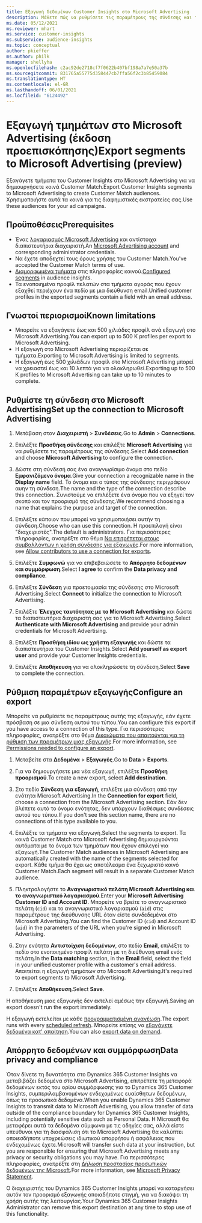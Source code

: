 ```yaml
---
title: Εξαγωγή δεδομένων Customer Insights στο Microsoft Advertising
description: Μάθετε πώς να ρυθμίσετε τις παραμέτρους της σύνδεσης και της εξαγωγής στο Microsoft Advertising.
ms.date: 05/12/2021
ms.reviewer: mhart
ms.service: customer-insights
ms.subservice: audience-insights
ms.topic: conceptual
author: pkieffer
ms.author: philk
manager: shellyha
ms.openlocfilehash: c2ac92de2718cf7f0622b407bf198a7a7e50a37b
ms.sourcegitcommit: 831765a55775d358447cb7ffa56f2c3b85459084
ms.translationtype: HT
ms.contentlocale: el-GR
ms.lasthandoff: 06/01/2021
ms.locfileid: "6124492"
---
```

# <a name="export-segments-to-microsoft-advertising-preview"></a><span data-ttu-id="b2075-103">Εξαγωγή τμημάτων στο Microsoft Advertising (έκδοση προεπισκόπησης)</span><span class="sxs-lookup"><span data-stu-id="b2075-103">Export segments to Microsoft Advertising (preview)</span></span>

<span data-ttu-id="b2075-104">Εξαγάγετε τμήματα του Customer Insights στο Microsoft Advertising για να δημιουργήσετε κοινά Customer Match.</span><span class="sxs-lookup"><span data-stu-id="b2075-104">Export Customer Insights segments to Microsoft Advertising to create Customer Match audiences.</span></span> <span data-ttu-id="b2075-105">Χρησιμοποιήστε αυτά τα κοινά για τις διαφημιστικές εκστρατείες σας.</span><span class="sxs-lookup"><span data-stu-id="b2075-105">Use these audiences for your ad campaigns.</span></span>

## <a name="prerequisites"></a><span data-ttu-id="b2075-106">Προϋποθέσεις</span><span class="sxs-lookup"><span data-stu-id="b2075-106">Prerequisites</span></span>

-   <span data-ttu-id="b2075-107">Ένας [λογαριασμός Microsoft Advertising](https://ads.microsoft.com/) και αντίστοιχα διαπιστευτήρια διαχειριστή.</span><span class="sxs-lookup"><span data-stu-id="b2075-107">An [Microsoft Advertising account](https://ads.microsoft.com/) and corresponding administrator credentials.</span></span>
-   <span data-ttu-id="b2075-108">Να έχετε αποδεχτεί τους όρους χρήσης του Customer Match.</span><span class="sxs-lookup"><span data-stu-id="b2075-108">You've accepted the Customer Match terms of use.</span></span> 
-   <span data-ttu-id="b2075-109">[Διαμορφωμένα τμήματα](segments.md) στις πληροφορίες κοινού.</span><span class="sxs-lookup"><span data-stu-id="b2075-109">[Configured segments](segments.md) in audience insights.</span></span>
-   <span data-ttu-id="b2075-110">Τα ενοποιημένα προφίλ πελατών στα τμήματα αγοράς που έχουν εξαχθεί περιέχουν ένα πεδίο με μια διεύθυνση email.</span><span class="sxs-lookup"><span data-stu-id="b2075-110">Unified customer profiles in the exported segments contain a field with an email address.</span></span>

## <a name="known-limitations"></a><span data-ttu-id="b2075-111">Γνωστοί περιορισμοί</span><span class="sxs-lookup"><span data-stu-id="b2075-111">Known limitations</span></span>

- <span data-ttu-id="b2075-112">Μπορείτε να εξαγάγετε έως και 500 χιλιάδες προφίλ ανά εξαγωγή στο Microsoft Advertising.</span><span class="sxs-lookup"><span data-stu-id="b2075-112">You can export up to 500 K profiles per export to Microsoft Advertising.</span></span>
- <span data-ttu-id="b2075-113">Η εξαγωγή στο Microsoft Advertising περιορίζεται σε τμήματα.</span><span class="sxs-lookup"><span data-stu-id="b2075-113">Exporting to Microsoft Advertising is limited to segments.</span></span>
- <span data-ttu-id="b2075-114">Η εξαγωγή έως 500 χιλιάδων προφίλ στο Microsoft Advertising μπορεί να χρειαστεί έως και 10 λεπτά για να ολοκληρωθεί.</span><span class="sxs-lookup"><span data-stu-id="b2075-114">Exporting up to 500 K profiles to Microsoft Advertising can take up to 10 minutes to complete.</span></span> 


## <a name="set-up-the-connection-to-microsoft-advertising"></a><span data-ttu-id="b2075-115">Ρυθμίστε τη σύνδεση στο Microsoft Advertising</span><span class="sxs-lookup"><span data-stu-id="b2075-115">Set up the connection to Microsoft Advertising</span></span>

1. <span data-ttu-id="b2075-116">Μετάβαση στον **Διαχειριστή** > **Συνδέσεις**.</span><span class="sxs-lookup"><span data-stu-id="b2075-116">Go to **Admin** > **Connections**.</span></span>

1. <span data-ttu-id="b2075-117">Επιλέξτε **Προσθήκη σύνδεσης** και επιλέξτε **Microsoft Advertising** για να ρυθμίσετε τις παραμέτρους της σύνδεσης.</span><span class="sxs-lookup"><span data-stu-id="b2075-117">Select **Add connection** and choose **Microsoft Advertising** to configure the connection.</span></span>

1. <span data-ttu-id="b2075-118">Δώστε στη σύνδεσή σας ένα αναγνωρίσιμο όνομα στο πεδίο **Εμφανιζόμενο όνομα**.</span><span class="sxs-lookup"><span data-stu-id="b2075-118">Give your connection a recognizable name in the **Display name** field.</span></span> <span data-ttu-id="b2075-119">Το όνομα και ο τύπος της σύνδεσης περιγράφουν αυην τη σύνδεση.</span><span class="sxs-lookup"><span data-stu-id="b2075-119">The name and the type of the connection describe this connection.</span></span> <span data-ttu-id="b2075-120">Συνιστούμε να επιλέξετε ένα όνομα που να εξηγεί τον σκοπό και τον προορισμό της σύνδεσης.</span><span class="sxs-lookup"><span data-stu-id="b2075-120">We recommend choosing a name that explains the purpose and target of the connection.</span></span>

1. <span data-ttu-id="b2075-121">Επιλέξτε κάποιον που μπορεί να χρησιμοποιήσει αυτήν τη σύνδεση.</span><span class="sxs-lookup"><span data-stu-id="b2075-121">Choose who can use this connection.</span></span> <span data-ttu-id="b2075-122">Η προεπιλογή είναι "διαχειριστές".</span><span class="sxs-lookup"><span data-stu-id="b2075-122">The default is administrators.</span></span> <span data-ttu-id="b2075-123">Για περισσότερες πληροφορίες, ανατρέξτε στο θέμα [Να επιτρέπεται στους συμβαλλόντων η χρήση σύνδεσης για εξαγωγές](connections.md#allow-contributors-to-use-a-connection-for-exports).</span><span class="sxs-lookup"><span data-stu-id="b2075-123">For more information, see [Allow contributors to use a connection for exports](connections.md#allow-contributors-to-use-a-connection-for-exports).</span></span>

1. <span data-ttu-id="b2075-124">Επιλέξτε **Συμφωνώ** για να επιβεβαιώσετε το **Απόρρητο δεδομένων και συμμόρφωση**.</span><span class="sxs-lookup"><span data-stu-id="b2075-124">Select **I agree** to confirm the **Data privacy and compliance**.</span></span>

1. <span data-ttu-id="b2075-125">Επιλέξτε **Σύνδεση** για προετοιμασία της σύνδεσης στο Microsoft Advertising.</span><span class="sxs-lookup"><span data-stu-id="b2075-125">Select **Connect** to initialize the connection to Microsoft Advertising.</span></span>

1. <span data-ttu-id="b2075-126">Επιλέξτε **Έλεγχος ταυτότητας με το Microsoft Advertising** και δώστε τα διαπιστευτήρια διαχειριστή σας για το Microsoft Advertising.</span><span class="sxs-lookup"><span data-stu-id="b2075-126">Select **Authenticate with Microsoft Advertising** and provide your admin credentials for Microsoft Advertising.</span></span>

1. <span data-ttu-id="b2075-127">Επιλέξτε **Προσθήκη ιδίου ως χρήστη εξαγωγής** και δώστε τα διαπιστευτήρια του Customer Insights.</span><span class="sxs-lookup"><span data-stu-id="b2075-127">Select **Add yourself as export user** and provide your Customer Insights credentials.</span></span>

1. <span data-ttu-id="b2075-128">Επιλέξτε **Αποθήκευση** για να ολοκληρώσετε τη σύνδεση.</span><span class="sxs-lookup"><span data-stu-id="b2075-128">Select **Save** to complete the connection.</span></span>

## <a name="configure-an-export"></a><span data-ttu-id="b2075-129">Ρύθμιση παραμέτρων εξαγωγής</span><span class="sxs-lookup"><span data-stu-id="b2075-129">Configure an export</span></span>

<span data-ttu-id="b2075-130">Μπορείτε να ρυθμίσετε τις παραμέτρους αυτής της εξαγωγής, εάν έχετε πρόσβαση σε μια σύνδεση αυτού του τύπου.</span><span class="sxs-lookup"><span data-stu-id="b2075-130">You can configure this export if you have access to a connection of this type.</span></span> <span data-ttu-id="b2075-131">Για περισσότερες πληροφορίες, ανατρέξτε στο θέμα [Δικαιώματα που απαιτούνται για τη ρύθμιση των παραμέτρων μιας εξαγωγής](export-destinations.md#set-up-a-new-export).</span><span class="sxs-lookup"><span data-stu-id="b2075-131">For more information, see [Permissions needed to configure an export](export-destinations.md#set-up-a-new-export).</span></span>

1. <span data-ttu-id="b2075-132">Μεταβείτε στα **Δεδομένα** > **Εξαγωγές**.</span><span class="sxs-lookup"><span data-stu-id="b2075-132">Go to **Data** > **Exports**.</span></span>

1. <span data-ttu-id="b2075-133">Για να δημιουργήσετε μια νέα εξαγωγή, επιλέξτε **Προσθήκη προορισμού**.</span><span class="sxs-lookup"><span data-stu-id="b2075-133">To create a new export, select **Add destination**.</span></span>

1. <span data-ttu-id="b2075-134">Στο πεδίο **Σύνδεση για εξαγωγή**, επιλέξτε μια σύνδεση από την ενότητα Microsoft Advertising.</span><span class="sxs-lookup"><span data-stu-id="b2075-134">In the **Connection for export** field, choose a connection from the Microsoft Advertising section.</span></span> <span data-ttu-id="b2075-135">Εάν δεν βλέπετε αυτό το όνομα ενότητας, δεν υπάρχουν διαθέσιμες συνδέσεις αυτού του τύπου.</span><span class="sxs-lookup"><span data-stu-id="b2075-135">If you don't see this section name, there are no connections of this type available to you.</span></span>

1. <span data-ttu-id="b2075-136">Επιλέξτε τα τμήματα για εξαγωγή.</span><span class="sxs-lookup"><span data-stu-id="b2075-136">Select the segments to export.</span></span> <span data-ttu-id="b2075-137">Τα κοινά Customer Match στο Microsoft Advertising δημιουργούνται αυτόματα με το όνομα των τμημάτων που έχουν επιλεγεί για εξαγωγή.</span><span class="sxs-lookup"><span data-stu-id="b2075-137">The Customer Match audiences in Microsoft Advertising are automatically created with the name of the segments selected for export.</span></span> <span data-ttu-id="b2075-138">Κάθε τμήμα θα έχει ως αποτέλεσμα ένα ξεχωριστό κοινό Customer Match.</span><span class="sxs-lookup"><span data-stu-id="b2075-138">Each segment will result in a separate Customer Match audience.</span></span> 

1. <span data-ttu-id="b2075-139">Πληκτρολογήστε το **Αναγνωριστικό πελάτη Microsoft Αdvertising και το αναγνωριστικό λογαριασμού**.</span><span class="sxs-lookup"><span data-stu-id="b2075-139">Enter your **Microsoft Advertising Customer ID and Account ID**.</span></span> <span data-ttu-id="b2075-140">Μπορείτε να βρείτε το αναγνωριστικό πελάτη (`cid`) και το αναγνωριστικό λογαριασμού (`aid`) στις παραμέτρους της διεύθυνσης URL όταν είστε συνδεδεμένοι στο Microsoft Advertising.</span><span class="sxs-lookup"><span data-stu-id="b2075-140">You can find the Customer ID (`cid`) and Account ID (`aid`) in the parameters of the URL when you're signed in Microsoft Advertising.</span></span>

1. <span data-ttu-id="b2075-141">Στην ενότητα **Αντιστοίχιση δεδομένων**, στο πεδίο **Email**, επιλέξτε το πεδίο στο ενοποιημένο προφίλ πελάτη με τη διεύθυνση email ενός πελάτη.</span><span class="sxs-lookup"><span data-stu-id="b2075-141">In the **Data matching** section, in the **Email** field, select the field in your unified customer profile with a customer's email address.</span></span> <span data-ttu-id="b2075-142">Απαιτείται η εξαγωγή τμημάτων στο Microsoft Advertising.</span><span class="sxs-lookup"><span data-stu-id="b2075-142">It's required to export segments to Microsoft Advertising.</span></span>

1. <span data-ttu-id="b2075-143">Επιλέξτε **Αποθήκευση**.</span><span class="sxs-lookup"><span data-stu-id="b2075-143">Select **Save**.</span></span>

<span data-ttu-id="b2075-144">Η αποθήκευση μιας εξαγωγής δεν εκτελεί αμέσως την εξαγωγή.</span><span class="sxs-lookup"><span data-stu-id="b2075-144">Saving an export doesn't run the export immediately.</span></span>

<span data-ttu-id="b2075-145">Η εξαγωγή εκτελείται με κάθε [προγραμματισμένη ανανέωση](system.md#schedule-tab).</span><span class="sxs-lookup"><span data-stu-id="b2075-145">The export runs with every [scheduled refresh](system.md#schedule-tab).</span></span> <span data-ttu-id="b2075-146">Μπορείτε επίσης να [εξαγάγετε δεδομένα κατ' απαίτηση](export-destinations.md#run-exports-on-demand).</span><span class="sxs-lookup"><span data-stu-id="b2075-146">You can also [export data on demand](export-destinations.md#run-exports-on-demand).</span></span> 


## <a name="data-privacy-and-compliance"></a><span data-ttu-id="b2075-147">Απόρρητο δεδομένων και συμμόρφωση</span><span class="sxs-lookup"><span data-stu-id="b2075-147">Data privacy and compliance</span></span>

<span data-ttu-id="b2075-148">Όταν δίνετε τη δυνατότητα στο Dynamics 365 Customer Insights να μεταβιβάζει δεδομένα στο Microsoft Advertising, επιτρέπετε τη μεταφορά δεδομένων εκτός του ορίου συμμόρφωσης για το Dynamics 365 Customer Insights, συμπεριλαμβανομένων ενδεχομένως ευαίσθητων δεδομένων, όπως τα προσωπικά δεδομένα.</span><span class="sxs-lookup"><span data-stu-id="b2075-148">When you enable Dynamics 365 Customer Insights to transmit data to Microsoft Advertising, you allow transfer of data outside of the compliance boundary for Dynamics 365 Customer Insights, including potentially sensitive data such as Personal Data.</span></span> <span data-ttu-id="b2075-149">Η Microsoft θα μεταφέρει αυτά τα δεδομένα σύμφωνα με τις οδηγίες σας, αλλά είστε υπεύθυνοι για τη διασφάλιση ότι το Microsoft Advertising θα καλύπτει οποιεσδήποτε υποχρεώσεις ιδιωτικού απορρήτου ή ασφάλειας που ενδεχομένως έχετε.</span><span class="sxs-lookup"><span data-stu-id="b2075-149">Microsoft will transfer such data at your instruction, but you are responsible for ensuring that Microsoft Advertising meets any privacy or security obligations you may have.</span></span> <span data-ttu-id="b2075-150">Για περισσότερες πληροφορίες, ανατρέξτε στη [Δήλωση προστασίας προσωπικών δεδομένων της Microsoft](https://go.microsoft.com/fwlink/?linkid=396732).</span><span class="sxs-lookup"><span data-stu-id="b2075-150">For more information, see [Microsoft Privacy Statement](https://go.microsoft.com/fwlink/?linkid=396732).</span></span>

<span data-ttu-id="b2075-151">Ο διαχειριστής του Dynamics 365 Customer Insights μπορεί να καταργήσει αυτόν τον προορισμό εξαγωγής οποιαδήποτε στιγμή, για να διακόψει τη χρήση αυτής της λειτουργίας.</span><span class="sxs-lookup"><span data-stu-id="b2075-151">Your Dynamics 365 Customer Insights Administrator can remove this export destination at any time to stop use of this functionality.</span></span>
